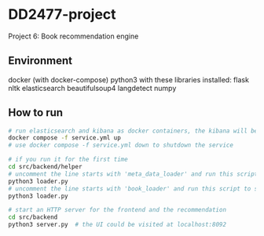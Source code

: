 # DD2477-project

Project 6: Book recommendation engine

## Environment

docker (with docker-compose)
python3 with these libraries installed:
flask nltk elasticsearch beautifulsoup4 langdetect numpy

## How to run

```bash
# run elasticsearch and kibana as docker containers, the kibana will be available at localhost:5601
docker compose -f service.yml up
# use docker compose -f service.yml down to shutdown the service

# if you run it for the first time
cd src/backend/helper
# uncomment the line starts with 'meta_data_loader' and run this script to create the indexes
python3 loader.py
# uncomment the line starts with 'book_loader' and run this script to scrape some data (100 books by default)
python3 loader.py

# start an HTTP server for the frontend and the recommendation
cd src/backend
python3 server.py  # the UI could be visited at localhost:8092  
```